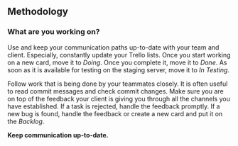 ﻿Methodology
--------------------

### What are you working on?

Use and keep your communication paths up-to-date with your team and
client. Especially, constantly update your Trello lists. Once you start
working on a new card, move it to *Doing*. Once you complete it, move
it to *Done*. As soon as it is available for testing on the staging
server, move it to *In Testing*.

Follow work that is being done by your teammates closely. It is often
useful to read commit messages and check commit changes. Make sure you
are on top of the feedback your client is giving you through all the
channels you have established. If a task is rejected, handle the
feedback promptly. If a new bug is found, handle the feedback or
create a new card and put it on the *Backlog*.

**Keep communication up-to-date.**
